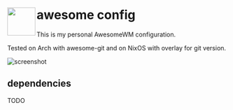 <h1>
  <img align="left" width="64px" src="https://awesomewm.org/apidoc/images/AUTOGEN_wibox_logo_logo_and_name.svg">
  awesome config
  <br/>
</h1>

This is my personal AwesomeWM configuration.

Tested on Arch with awesome-git and on NixOS with overlay for git version.

![screenshot](https://github.com/ddmetz/awesome/assets/77217897/c98e7636-554c-4f60-8363-2cc0ab993144)


## dependencies
TODO
